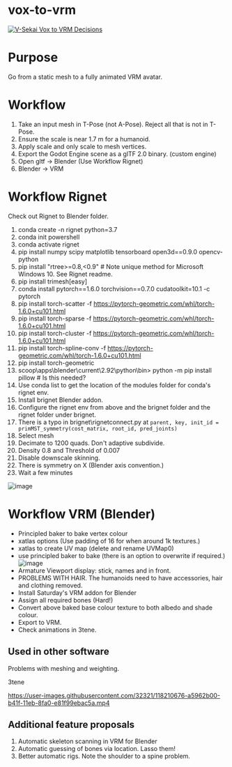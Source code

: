 # vox-to-vrm 

[![V-Sekai Vox to VRM Decisions](https://v-sekai.github.io/v-sekai-vox-to-vrm/log4brains/badge.svg)](https://v-sekai.github.io/v-sekai-vox-to-vrm/log4brains/)

# Purpose

Go from a static mesh to a fully animated VRM avatar.

# Workflow

1. Take an input mesh in T-Pose (not A-Pose). Reject all that is not in T-Pose.
7. Ensure the scale is near 1.7 m for a humanoid.
8. Apply scale and only scale to mesh vertices.
9. Export the Godot Engine scene as a glTF 2.0 binary. (custom engine)
10. Open gltf -> Blender (Use  Workflow Rignet)
12. Blender -> VRM

# Workflow Rignet

Check out Rignet to Blender folder.

1. conda create -n rignet python=3.7
1. conda init powershell
1. conda activate rignet
1. pip install numpy scipy matplotlib tensorboard open3d==0.9.0 opencv-python
1. pip install "rtree>=0.8,<0.9" # Note unique method for Microsoft Windows 10. See Rignet readme.
1. pip install trimesh[easy]
1. conda install pytorch==1.6.0 torchvision==0.7.0 cudatoolkit=10.1 -c pytorch
1. pip install torch-scatter -f https://pytorch-geometric.com/whl/torch-1.6.0+cu101.html
1. pip install torch-sparse -f https://pytorch-geometric.com/whl/torch-1.6.0+cu101.html
1. pip install torch-cluster -f https://pytorch-geometric.com/whl/torch-1.6.0+cu101.html
1. pip install torch-spline-conv -f https://pytorch-geometric.com/whl/torch-1.6.0+cu101.html
1. pip install torch-geometric
2. scoop\apps\blender\current\2.92\python\bin> python -m pip install pillow # Is this needed?
3. Use conda list to get the location of the modules folder for conda's rignet env.
4. Install brignet Blender addon.
5. Configure the rignet env from above and the brignet folder and the rignet folder under brignet.
6. There is a typo in brignet\rignetconnect.py at `parent, key, init_id = primMST_symmetry(cost_matrix, root_id, pred_joints)`
7. Select mesh
8. Decimate to 1200 quads. Don't adaptive subdivide.
9. Density 0.8 and Threshold of 0.007
10. Disable downscale skinning.
11. There is symmetry on X (Blender axis convention.)
12. Wait a few minutes

![image](https://user-images.githubusercontent.com/32321/118210317-3ae4ef80-b41f-11eb-96c9-755fc54e3588.png)

# Workflow VRM (Blender)

* Principled baker to bake vertex colour
* xatlas options (Use padding of 16 for when around 1k textures.)
* xatlas to create UV map (delete and rename UVMap0)
* use principled baker to bake (there is an option to overwrite if required.)
![image](https://user-images.githubusercontent.com/32321/118210174-ef324600-b41e-11eb-9892-d8b3d2a81127.png)
* Armature Viewport display: stick, names and in front.
* PROBLEMS WITH HAIR. The humanoids need to have accessories, hair and clothing removed.
* Install Saturday's VRM addon for Blender
* Assign all required bones (Hard!)
* Convert above baked base colour texture to both albedo and shade colour.
* Export to VRM.
* Check animations in 3tene.

## Used in other software

Problems with meshing and weighting.

3tene

https://user-images.githubusercontent.com/32321/118210676-a5962b00-b41f-11eb-8fa0-e81f99ebac5a.mp4

## Additional feature proposals

1. Automatic skeleton scanning in VRM for Blender
2. Automatic guessing of bones via location. Lasso them!
3. Better automatic rigs. Note the shoulder to a spine problem.
